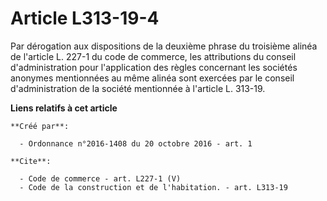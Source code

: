 # Article L313-19-4

Par dérogation aux dispositions de la deuxième phrase du troisième alinéa de l'article L. 227-1 du code de commerce, les
attributions du conseil d'administration pour l'application des règles concernant les sociétés anonymes mentionnées au même
alinéa sont exercées par le conseil d'administration de la société mentionnée à l'article L. 313-19.

**Liens relatifs à cet article**

	**Créé par**:

	  - Ordonnance n°2016-1408 du 20 octobre 2016 - art. 1

	**Cite**:

	  - Code de commerce - art. L227-1 (V)
	  - Code de la construction et de l'habitation. - art. L313-19
